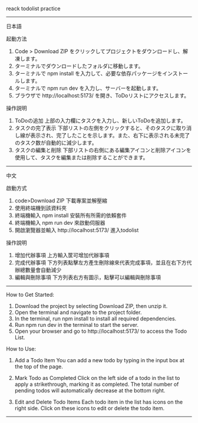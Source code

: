 reack todolist practice

------------------------------------------------------------------------------

日本語

起動方法
1. Code > Download ZIP をクリックしてプロジェクトをダウンロードし、解凍します。
2. ターミナルでダウンロードしたフォルダに移動します。
3. ターミナルで npm install を入力して、必要な依存パッケージをインストールします。
4. ターミナルで npm run dev を入力し、サーバーを起動します。
5. ブラウザで http://localhost:5173/ を開き、ToDoリストにアクセスします。


操作説明

1. ToDoの追加
上部の入力欄にタスクを入力し、新しいToDoを追加します。
2. タスクの完了表示
下部リストの左側をクリックすると、そのタスクに取り消し線が表示され、完了したことを示します。また、右下に表示される未完了のタスク数が自動的に減少します。
4. タスクの編集と削除
下部リストの右側にある編集アイコンと削除アイコンを使用して、タスクを編集または削除することができます。


------------------------------------------------------------------------------

中文

啟動方式
1. code>Download ZIP 下載專案並解壓縮
2. 使用終端機到該資料夾
3. 終端機輸入 npm install 安裝所有所需的依賴套件
4. 終端機輸入 npm run dev 來啟動伺服器
5. 開啟瀏覽器並輸入 http://localhost:5173/ 進入todolist

操作說明
1. 增加代辦事項
上方輸入筐可增加代辦事項
2. 完成代辦事項
下方列表點擊左方產生刪除線來代表完成事項，並且在右下方代辦總數量會自動減少
3. 編輯與刪除事項
下方列表右方有圖示，點擊可以編輯與刪除事項

------------------------------------------------------------------------------

How to Get Started:

1. Download the project by selecting Download ZIP, then unzip it.
2. Open the terminal and navigate to the project folder.
3. In the terminal, run npm install to install all required dependencies.
4. Run npm run dev in the terminal to start the server.
5. Open your browser and go to http://localhost:5173/ to access the Todo List.

How to Use:

1. Add a Todo Item
You can add a new todo by typing in the input box at the top of the page.

2. Mark Todo as Completed
Click on the left side of a todo in the list to apply a strikethrough, marking it as completed. The total number of pending todos will automatically decrease at the bottom right.

3. Edit and Delete Todo Items
Each todo item in the list has icons on the right side. Click on these icons to edit or delete the todo item.

------------------------------------------------------------------------------
